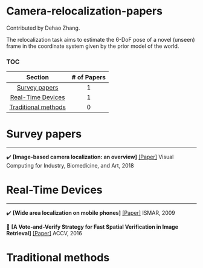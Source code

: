 # Camera-relocalization-papers

Contributed by Dehao Zhang.

The relocalization task aims to estimate the 6-DoF pose of a novel (unseen) frame in the coordinate system given by the prior model of the world. 



### TOC

| Section | # of Papers |
|:---:|:---:|
|[Survey papers](#Surveys) | 1|
|[Real-Time Devices](#realtime) | 1|
| [Traditional methods](#traditional) | 0 |


<h1 id="Surveys">Survey papers</h1>

***

:heavy_check_mark: **[Image-based camera localization: an overview]** [[Paper]](https://arxiv.org/abs/1610.03660)  Visual Computing for Industry, Biomedicine, and Art, 2018




<h1 id="realtime">Real-Time Devices</h1>

***


:heavy_check_mark: **[Wide area localization on mobile phones]** [[Paper]](https://arbook.icg.tugraz.at/schmalstieg/Schmalstieg_162.pdf)  ISMAR, 2009

:radio_button: **[A Vote-and-Verify Strategy for Fast Spatial Verification in Image Retrieval]** [[Paper]](https://www.cs.unc.edu/~jtprice/papers/accv_2016_schoenberger.pdf)  ACCV, 2016



<h1 id="traditional">Traditional methods</h1>
